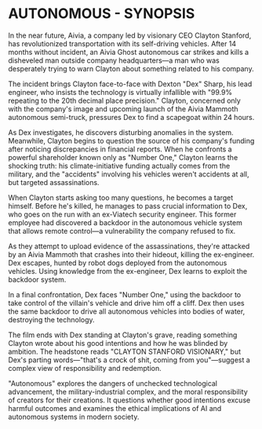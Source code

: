 # AUTONOMOUS - SYNOPSIS

In the near future, Aivia, a company led by visionary CEO Clayton Stanford, has revolutionized transportation with its self-driving vehicles. After 14 months without incident, an Aivia Ghost autonomous car strikes and kills a disheveled man outside company headquarters—a man who was desperately trying to warn Clayton about something related to his company.

The incident brings Clayton face-to-face with Dexton "Dex" Sharp, his lead engineer, who insists the technology is virtually infallible with "99.9% repeating to the 20th decimal place precision." Clayton, concerned only with the company's image and upcoming launch of the Aivia Mammoth autonomous semi-truck, pressures Dex to find a scapegoat within 24 hours.

As Dex investigates, he discovers disturbing anomalies in the system. Meanwhile, Clayton begins to question the source of his company's funding after noticing discrepancies in financial reports. When he confronts a powerful shareholder known only as "Number One," Clayton learns the shocking truth: his climate-initiative funding actually comes from the military, and the "accidents" involving his vehicles weren't accidents at all, but targeted assassinations.

When Clayton starts asking too many questions, he becomes a target himself. Before he's killed, he manages to pass crucial information to Dex, who goes on the run with an ex-Viatech security engineer. This former employee had discovered a backdoor in the autonomous vehicle system that allows remote control—a vulnerability the company refused to fix.

As they attempt to upload evidence of the assassinations, they're attacked by an Aivia Mammoth that crashes into their hideout, killing the ex-engineer. Dex escapes, hunted by robot dogs deployed from the autonomous vehicles. Using knowledge from the ex-engineer, Dex learns to exploit the backdoor system.

In a final confrontation, Dex faces "Number One," using the backdoor to take control of the villain's vehicle and drive him off a cliff. Dex then uses the same backdoor to drive all autonomous vehicles into bodies of water, destroying the technology.

The film ends with Dex standing at Clayton's grave, reading something Clayton wrote about his good intentions and how he was blinded by ambition. The headstone reads "CLAYTON STANFORD VISIONARY," but Dex's parting words—"that's a crock of shit, coming from you"—suggest a complex view of responsibility and redemption.

"Autonomous" explores the dangers of unchecked technological advancement, the military-industrial complex, and the moral responsibility of creators for their creations. It questions whether good intentions excuse harmful outcomes and examines the ethical implications of AI and autonomous systems in modern society.
